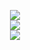 <p align="center">
  <a href="https://skillicons.dev">
    <img src="https://skillicons.dev/icons?i=html,css,js,c,cs,eclipse" /></br>
    <img src="https://skillicons.dev/icons?i=git,java,python,npm,react,vite,mysql,tailwind,netbeans" /></br>
    <img src="https://skillicons.dev/icons?i=replit,postman,nodejs,mongodb,github,bootstrap,firebase,typescript,linux" />  
  </a></p>
